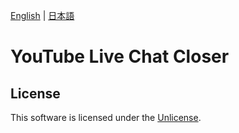 [English](README.md) | [日本語](README.ja.md)

# YouTube Live Chat Closer

## License

This software is licensed under the [Unlicense](LICENSE).

